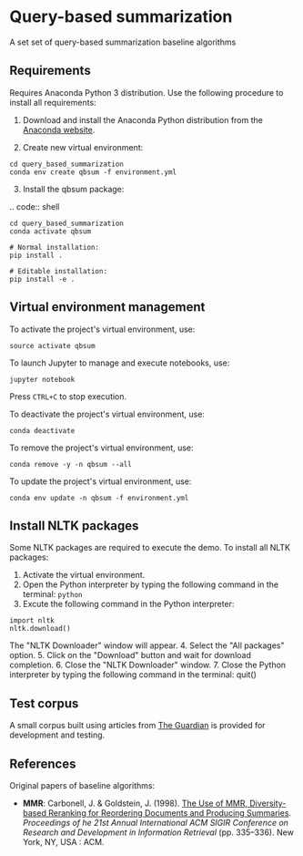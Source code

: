 # Query-based summarization
A set set of query-based summarization baseline algorithms

## Requirements
Requires Anaconda Python 3 distribution.
Use the following procedure to install all requirements:

1. Download and install the Anaconda Python distribution from the [Anaconda website](https://www.anaconda.com/).

2. Create new virtual environment:
```
cd query_based_summarization
conda env create qbsum -f environment.yml
```


3. Install the qbsum package:

.. code:: shell

    cd query_based_summarization
    conda activate qbsum

    # Normal installation:
    pip install .

    # Editable installation:
    pip install -e .




## Virtual environment management
To activate the project's virtual environment, use:
```
source activate qbsum
```

To launch Jupyter to manage and execute notebooks, use:
```
jupyter notebook
```
Press `CTRL+C` to stop execution.

To deactivate the project's virtual environment, use:
```
conda deactivate
```

To remove the project's virtual environment, use:
```
conda remove -y -n qbsum --all
```

To update the project's virtual environment, use:
```
conda env update -n qbsum -f environment.yml
```


## Install NLTK packages
Some NLTK packages are required to execute the demo.
To install all NLTK packages:
1. Activate the virtual environment.
2. Open the Python interpreter by typing the following command in the terminal: `python`
3. Excute the following command in the Python interpreter:
```
import nltk
nltk.download()

```
The "NLTK Downloader" window will appear.
4. Select the "All packages" option.
5. Click on the "Download" button and wait for download completion.
6. Close the "NLTK Downloader" window.
7. Close the Python interpreter by typing the following command in the terminal: quit()



## Test corpus
A small corpus built using articles from [The Guardian](https://www.theguardian.com/international) is provided for development and testing.


## References
Original papers of baseline algorithms:
- **MMR**: Carbonell, J. & Goldstein, J. (1998). [The Use of MMR, Diversity-based Reranking for Reordering Documents and Producing Summaries](https://dl.acm.org/citation.cfm?id=291025). *Proceedings of he 21st Annual International ACM SIGIR Conference on Research and Development in Information Retrieval* (pp. 335–336). New York, NY, USA : ACM.
